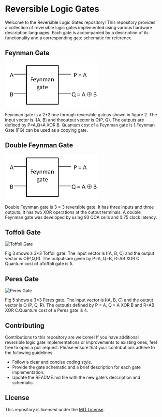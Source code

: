 # Reversible Logic Gates

Welcome to the Reversible Logic Gates repository! This repository provides a collection of reversible logic gates implemented using various hardware description languages. Each gate is accompanied by a description of its functionality and a corresponding gate schematic for reference.

## Feynman Gate
![Feynman Gate](Feyman%20Gate/Feynman-gate.png)

Feynman gate is a 2*2 one through reversible gateas shown in figure 2. The input vector is I(A, B) and theoutput vector is O(P, Q). The outputs are defined by P=A,Q=A XOR B. Quantum cost of a Feynman gate is 1.Feynman Gate (FG) can be used as a copying gate.

## Double Feynman Gate
![Double Feynman Gate](Feyman%20Gate/Feynman-gate.png)

Double Feynman gate is 3 × 3 reversible gate. It has three inputs and three outputs. It has two XOR operations at the output terminals. A double Feynman gate was developed by using 93 QCA cells and 0.75 clock latency.

## Toffoli Gate
![Toffoli Gate](gate_3.png)

Fig 3 shows a 3*3 Toffoli gate. The input vector is I(A, B, C) and the output vector is O(P,Q,R). The outputsare given by P=A, Q=B, R=AB XOR C. Quantum cost of aToffoli gate is 5.

## Peres Gate
![Peres Gate](gate_4.png)

Fig 5 shows a 3*3 Peres gate. The input vector is I(A, B, C) and the output vector is O (P, Q, R). The outputis defined by P = A, Q = A XOR B and R=AB XOR C.Quantum cost of a Peres gate is 4.

## Contributing

Contributions to this repository are welcome! If you have additional reversible logic gate implementations or improvements to existing ones, feel free to open a pull request. Please ensure that your contributions adhere to the following guidelines:

- Follow a clear and concise coding style.
- Provide the gate schematic and a brief description for each gate implementation.
- Update the README.md file with the new gate's description and schematic.

## License

This repository is licensed under the [MIT License](LICENSE).
